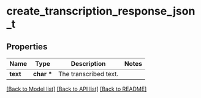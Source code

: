 # create_transcription_response_json_t

## Properties
Name | Type | Description | Notes
------------ | ------------- | ------------- | -------------
**text** | **char \*** | The transcribed text. | 

[[Back to Model list]](../README.md#documentation-for-models) [[Back to API list]](../README.md#documentation-for-api-endpoints) [[Back to README]](../README.md)


